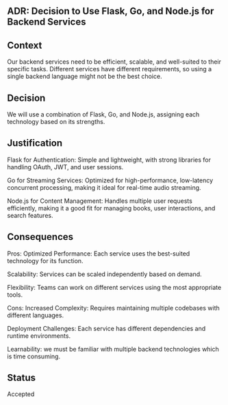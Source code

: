 ## ADR: Decision to Use Flask, Go, and Node.js for Backend Services
## Context
Our backend services need to be efficient, scalable, and well-suited to their specific tasks. Different services have different requirements, so using a single backend language might not be the best choice.

## Decision
We will use a combination of Flask, Go, and Node.js, assigning each technology based on its strengths.

## Justification
Flask for Authentication: Simple and lightweight, with strong libraries for handling OAuth, JWT, and user sessions.

Go for Streaming Services: Optimized for high-performance, low-latency concurrent processing, making it ideal for real-time audio streaming.

Node.js for Content Management: Handles multiple user requests efficiently, making it a good fit for managing books, user interactions, and search features.

## Consequences
Pros:
Optimized Performance: Each service uses the best-suited technology for its function.

Scalability: Services can be scaled independently based on demand.

Flexibility: Teams can work on different services using the most appropriate tools.

Cons:
Increased Complexity: Requires maintaining multiple codebases with different languages.

Deployment Challenges: Each service has different dependencies and runtime environments.

Learnability: we must be familiar with multiple backend technologies which is time consuming.

## Status
Accepted